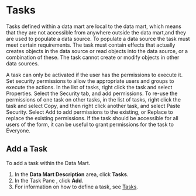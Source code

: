# Tasks

Tasks defined within a data mart are local to the data mart, which means that they are not accessible from anywhere outside the data mart,and they are used to populate a data source. To populate a data source the task must meet certain requirements. The task must contain effects that actually creates objects in the data source or read objects into the data source, or a combination of these. The task cannot create or modify objects in other data sources.  

A task can only be activated if the user has the permissions to execute it. Set security permissions to allow the appropriate users and groups to execute the actions. In the list of tasks, right click the task and select Properties. Select the Security tab, and add permissions. To re-use the permissions of one task on other tasks, in the list of tasks, right click the task and select Copy, and then right click another task, and select Paste Security. Select Add to add permissions to the existing, or Replace to replace the existing permissions. If the task should be accessible for all users of the form, it can be useful to grant permissions for the task to Everyone.  


## Add a Task

To add a task within the Data Mart.

1.  In the **Data Mart Description** area, click **Tasks**.
2.  In the Task Pane , click **Add**.
3.  For information on how to define a task, see [Tasks](../../../developers/defining-an-app-model/logic/tasks.md).

